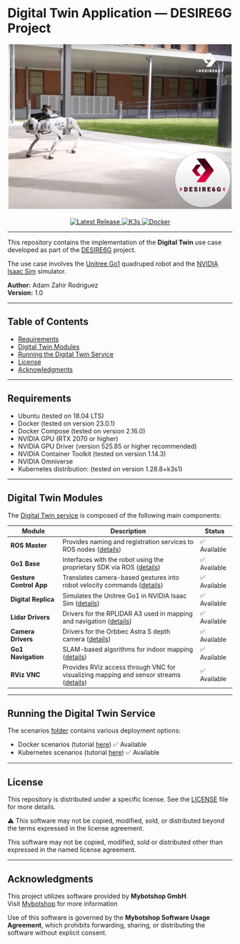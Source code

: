 # Digital Twin Application — DESIRE6G Project

<div align="center">
  <img src="./images/go1-5tonic.png" alt="Go1 at 5TONIC" width="500"/>
  <br><br>
  <a href="https://github.com/adamzr2000/unitree-go1-digital-twin/">
    <img src="https://img.shields.io/badge/Latest_Release-dev-orange" alt="Latest Release">
  </a>
  <a href="https://github.com/k3s-io/k3s/releases/tag/v1.28.8%2Bk3s1">
    <img src="https://img.shields.io/badge/K3s-v1.28.8%2Bk3s1-blue" alt="K3s">
  </a>
  <a href="https://github.com/docker">
    <img src="https://img.shields.io/badge/Docker-v25.0.3-blue" alt="Docker">
  </a>
</div>

---

This repository contains the implementation of the **Digital Twin** use case developed as part of the [DESIRE6G](https://desire6g.eu/) project.

The use case involves the [Unitree Go1](https://unitree-docs.readthedocs.io/en/latest/get_started/Go1_Edu.html) quadruped robot and the [NVIDIA Isaac Sim](https://developer.nvidia.com/isaac-sim) simulator.

**Author:** Adam Zahir Rodriguez  
**Version:** 1.0

---

## Table of Contents

- [Requirements](#requirements)
- [Digital Twin Modules](#digital-twin-modules)
- [Running the Digital Twin Service](#running-the-digital-twin-service)
- [License](#license)
- [Acknowledgments](#acknowledgments)

---

## Requirements

- Ubuntu (tested on 18.04 LTS)
- Docker (tested on version 23.0.1)
- Docker Compose (tested on version 2.16.0)
- NVIDIA GPU (RTX 2070 or higher)
- NVIDIA GPU Driver (version 525.85 or higher recommended)
- NVIDIA Container Toolkit (tested on version 1.14.3)
- NVIDIA Omniverse
- Kubernetes distribution: (tested on version 1.28.8+k3s1)

---

## Digital Twin Modules

The [Digital Twin service](./digital-twin-service/) is composed of the following main components:

| Module                | Description                                                                                                     | Status       |
|------------------------|-----------------------------------------------------------------------------------------------------------------|--------------|
| **ROS Master**         | Provides naming and registration services to ROS nodes ([details](./digital-twin-service/ros-master/))         | ✅ Available |
| **Go1 Base**           | Interfaces with the robot using the proprietary SDK via ROS ([details](./digital-twin-service/go1-base/))       | ✅ Available |
| **Gesture Control App**| Translates camera-based gestures into robot velocity commands ([details](./digital-twin-service/gesture-control-app/)) | ✅ Available |
| **Digital Replica**    | Simulates the Unitree Go1 in NVIDIA Isaac Sim ([details](./digital-twin-service/digital-replica/))              | ✅ Available |
| **Lidar Drivers**      | Drivers for the RPLIDAR A3 used in mapping and navigation ([details](./digital-twin-service/lidar-drivers/))    | ✅ Available |
| **Camera Drivers**     | Drivers for the Orbbec Astra S depth camera ([details](./digital-twin-service/camera-drivers/))                 | ✅ Available |
| **Go1 Navigation**     | SLAM-based algorithms for indoor mapping ([details](./digital-twin-service/go1-navigation/))                          | ✅ Available |
| **RViz VNC**           | Provides RViz access through VNC for visualizing mapping and sensor streams ([details](./digital-twin-service/rviz-vnc/))                  | ✅ Available |

---
 
## Running the Digital Twin Service

The scenarios [folder](./scenarios/) contains various deployment options:
- Docker scenarios (tutorial [here](./scenarios/docker/)) ✅ Available   
- Kubernetes scenarios (tutorial [here](./scenarios/kubernetes/)) ✅ Available   

---

## License
This repository is distributed under a specific license. See the [LICENSE](./LICENSE.txt) file for more details.

⚠️ This software may not be copied, modified, sold, or distributed beyond the terms expressed in the license agreement.

This software may not be copied, modified, sold or distributed other than
expressed in the named license agreement.

---

## Acknowledgments
This project utilizes software provided by **Mybotshop GmbH**.  
Visit [Mybotshop](https://www.docs.mybotshop.de/) for more information

Use of this software is governed by the **Mybotshop Software Usage Agreement**, which prohibits forwarding, sharing, or distributing the software without explicit consent.